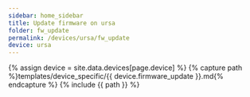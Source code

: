 ```yaml
---
sidebar: home_sidebar
title: Update firmware on ursa
folder: fw_update
permalink: /devices/ursa/fw_update
device: ursa
---
```

{% assign device = site.data.devices[page.device] %}
{% capture path %}templates/device_specific/{{ device.firmware_update }}.md{% endcapture %}
{% include {{ path }} %}
